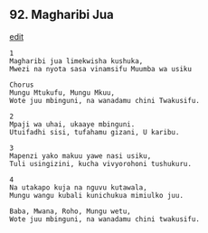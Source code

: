 ## 92. Magharibi Jua
[edit](https://docs.google.com/document/d/1W9TLol%2Dp7p08Ag6z%2DLlHyujrpw17BinA/edit?mode=html)





    1
    Magharibi jua limekwisha kushuka,
    Mwezi na nyota sasa vinamsifu Muumba wa usiku

    Chorus
    Mungu Mtukufu, Mungu Mkuu,
    Wote juu mbinguni, na wanadamu chini Twakusifu.

    2
    Mpaji wa uhai, ukaaye mbinguni.
    Utuifadhi sisi, tufahamu gizani, U karibu.

    3
    Mapenzi yako makuu yawe nasi usiku,
    Tuli usingizini, kucha vivyorohoni tushukuru.

    4
    Na utakapo kuja na nguvu kutawala,
    Mungu wangu kubali kunichukua mimiulko juu.

    Baba, Mwana, Roho, Mungu wetu,
    Wote juu mbinguni, na wanadamu chini twakusifu.


